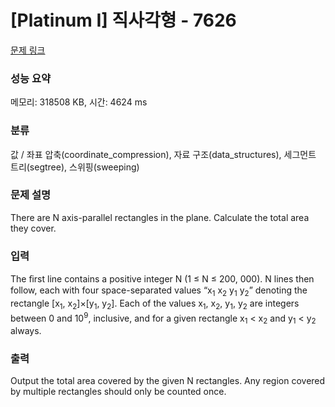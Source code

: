 # [Platinum I] 직사각형 - 7626 

[문제 링크](https://www.acmicpc.net/problem/7626) 

### 성능 요약

메모리: 318508 KB, 시간: 4624 ms

### 분류

값 / 좌표 압축(coordinate_compression), 자료 구조(data_structures), 세그먼트 트리(segtree), 스위핑(sweeping)

### 문제 설명

<p>There are N axis-parallel rectangles in the plane. Calculate the total area they cover.</p>

<p> </p>

### 입력 

 <p>The ﬁrst line contains a positive integer N (1 ≤ N ≤ 200, 000). N lines then follow, each with four space-separated values “x<sub>1</sub> x<sub>2</sub> y<sub>1</sub> y<sub>2</sub>” denoting the rectangle [x<sub>1</sub>, x<sub>2</sub>]×[y<sub>1</sub>, y<sub>2</sub>]. Each of the values x<sub>1</sub>, x<sub>2</sub>, y<sub>1</sub>, y<sub>2</sub> are integers between 0 and 10<sup>9</sup>, inclusive, and for a given rectangle x<sub>1</sub> < x<sub>2</sub> and y<sub>1</sub> < y<sub>2</sub> always.</p>

### 출력 

 <p>Output the total area covered by the given N rectangles. Any region covered by multiple rectangles should only be counted once.</p>


